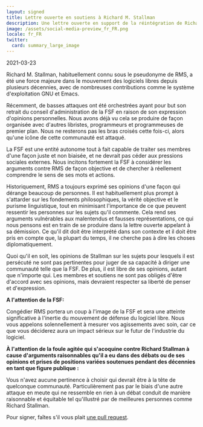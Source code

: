```yaml
---
layout: signed
title: Lettre ouverte en soutiens à Richard M. Stallman
description: Une lettre ouverte en support de la réintégration de Richard Matthew Stallman par la Free Software Foundation
image: /assets/social-media-preview_fr_FR.png
locale: fr_FR
twitter:
  card: summary_large_image
---
```


2021-03-23

Richard M. Stallman, habituellement connu sous le pseudonyme de RMS,
a été une force majeure dans le mouvement des logiciels libres depuis plusieurs
décennies, avec de nombreuses contributions comme le système
d'exploitation GNU et Emacs.

Récemment, de basses attaques ont été orchestrées ayant pour but son
retrait du conseil d'administration de la FSF en raison de son expression
d'opinions personnelles. Nous avons déjà vu cela se produire
de façon organisée avec d'autres libristes, programmeurs et programmeuses de
premier plan. Nous ne resterons pas les bras croisés cette fois-ci,
alors qu'une icône de cette communauté est attaqué.

La FSF est une entité autonome tout à fait capable de traiter ses
membres d'une façon juste et non biaisée, et ne devrait pas céder aux
pressions sociales externes. Nous incitons fortement la FSF à
considérer les arguments contre RMS de façon objective et de chercher
à réellement comprendre le sens de ses mots et actions.

Historiquement, RMS a toujours exprimé ses opinions d'une façon qui
dérange beaucoup de personnes. Il est habituellement plus prompt à
s'attarder sur les fondements philosophiques, la vérité objective et
le purisme linguistique, tout en minimisant l'importance de ce que
peuvent ressentir les personnes sur les sujets qu'il commente. Cela
rend ses arguments vulnérables aux malentendus et fausses
représentations, ce qui nous pensons est en train de se produire dans la
lettre ouverte appelant à sa démission. Ce qu'il dit doit être
interprété dans son contexte et il doit être pris en compte que, la
plupart du temps, il ne cherche pas à dire les choses diplomatiquement.

Quoi qu'il en soit, les opinions de Stallman sur les sujets pour
lesquels il est persécuté ne sont pas pertinentes pour juger de sa
capacité à diriger une communauté telle que la FSF. De plus, il est libre
de ses opinions, autant que n'importe qui. Les membres et soutiens ne
sont pas obligés d'être d'accord avec ses opinions, mais devraient
respecter sa liberté de penser et d'expression.

**A l'attention de la FSF:**

Congédier RMS portera un coup à l'image de la FSF et sera une atteinte
significative à l'inertie du mouvement de défense du logiciel
libre. Nous vous appelons solennellement à mesurer vos agissements
avec soin, car ce que vous déciderez aura un impact sérieux sur le
futur de l'industrie du logiciel.

**À l'attention de la foule agitée qui s'acoquine contre Richard
Stallman à cause d'arguments raisonnables qu'il a eu dans des débats
ou de ses opinions et prises de positions variées soutenues pendant des
décennies en tant que figure publique :**

Vous n'avez aucune pertinence à choisir qui devrait être à la tête de
quelconque communauté. Particulièrement pas par le biais d'une autre attaque en
meute qui ne ressemble en rien à un débat conduit de manière
raisonnable et équitable tel qu'illustré par de meilleures personnes comme
Richard Stallman.

Pour signer, faîtes s'il vous plait [une pull request](https://github.com/rms-support-letter/rms-support-letter.github.io/pulls).
